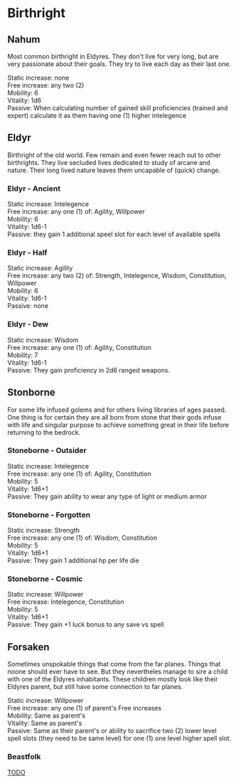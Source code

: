 # Birthright

## Nahum

Most common birthright in Eldyres. They don't live for very long, but are very passionate about their goals. They try to live each day as their last one.

Static increase: none  
Free increase: any two (2)  
Mobility: 6  
Vitality: 1d6  
Passive: When calculating number of gained skill proficiencies (trained and expert) calculate it as them having one (1) higher intelegence

## Eldyr

Birthright of the old world. Few remain and even fewer reach out to other birthrights. They live secluded lives dedicated to study of arcane and nature. Their long lived nature leaves them uncapable of (quick) change.

### Eldyr - Ancient

Static increase: Intelegence  
Free increase: any one (1) of: Agility, Willpower  
Mobility: 6  
Vitality: 1d6-1  
Passive: they gain 1 additional speel slot for each level of available spells

### Eldyr - Half

Static increase: Agility  
Free increase: any two (2) of: Strength, Intelegence, Wisdom, Constitution, Willpower  
Mobility: 6  
Vitality: 1d6-1  
Passive: none

### Eldyr - Dew

Static increase: Wisdom  
Free increase: any one (1) of: Agility, Constitution   
Mobility: 7  
Vitality: 1d6-1  
Passive: They gain proficiency in 2d6 ranged weapons.

## Stonborne

For some life infused golems and for others living libraries of ages passed. One thing is for certain they are all born from stone that their gods infuse with life and singular purpose to achieve something great in their life before returning to the bedrock.

### Stoneborne - Outsider

Static increase: Intelegence  
Free increase: any one (1) of: Agility, Constitution  
Mobility: 5  
Vitality: 1d6+1  
Passive: They gain ability to wear any type of light or medium armor

### Stoneborne - Forgotten

Static increase: Strength  
Free increase: any one (1) of: Wisdom, Constitution  
Mobility: 5  
Vitality: 1d6+1  
Passive: They gain 1 additional hp per life die

### Stoneborne - Cosmic

Static increase: Willpower  
Free increase: Intelegence, Constitution  
Mobility: 5  
Vitality: 1d6+1  
Passive: They gain +1 luck bonus to any save vs spell

## Forsaken

Sometimes unspokable things that come from the far planes. Things that noone should ever have to see. But they nevertheles manage to sire a child with one of the Eldyres inhabitants. These children mostly look like their Eldyres parent, but still have some connection to far planes.

Static increase: Willpower  
Free increase: any one (1) of parent's Free increases  
Mobility: Same as parent's  
Vitality: Same as parent's  
Passive: Same as their parent's or ability to sacrifice two (2) lower level spell slots (they need to be same level) for one (1) one level higher spell slot.

### Beastfolk

[TODO]()